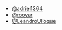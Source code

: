 

- [@adriel1364](https://github.com/adriel1364)
- [@rooyar](https://github.com/rooyar)
- [@LeandroUlloque](https://github.com/LeandroUlloque)